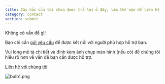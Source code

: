 ```yaml
---
title: Câu hỏi của tôi chưa được trả lời ở đây, làm thế nào để liên hệ với bộ phận hỗ trợ?
category: contact
section: submit
---
```

Không có vấn đề gì!

Bạn chỉ cần [gửi yêu cầu](https://help.studycat.com/hc/en-gb/requests/new) để được kết nối với người phù hợp hỗ trợ bạn.

Vui lòng mô tả chi tiết và đính kèm ảnh chụp màn hình (nếu có) để chúng tôi hiểu rõ hơn về vấn đề bạn cần được hỗ trợ.


[Liên hệ với chúng tôi](https://help.studycat.com/hc/en-gb/requests/new)



![bulb1.png](https://help.studycat.com/hc/article_attachments/31662880176025)